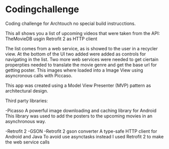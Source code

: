 # Codingchallenge
Coding challenge for Archtouch no special build instrucctions.

This all shows you a list of upcoming videos that were taken from the API: TheMovieDB usgin Retrofit 2 as HTTP client

The list comes from a web service, as is showed to the user in a recycler view. At the bottom of the UI two added were added as controls for navigating in the list. Two more web services were needed to get ciertain properpties needed to translate the movie genre and get the base url for getting poster. This images where loaded into a Image View using asyncronous calls with Piccaso. 

This app was created using a Model View Presenter (MVP) pattern as architectural design. 

Third party libraries:

-Picasso A powerful image downloading and caching library for Android This library was used to add the posters to the upcoming movies in an asynchronous way.

-Retrofit 2 -GSON -Retrofit 2 gson converter A type-safe HTTP client for Android and Java To avoid use asynctasks instead I used Retrofit 2 to make the web service calls
